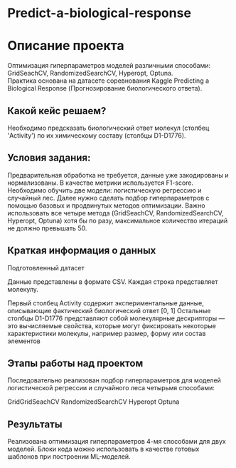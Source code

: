 # Predict-a-biological-response

# Описание проекта
Оптимизация гиперпараметров моделей различными способами: GridSeachCV, RandomizedSearchCV, Hyperopt, Optuna.  
Практика основана на датасете соревнования Kaggle Predicting a Biological Response (Прогнозирование биологического ответа).


## Какой кейс решаем?
Необходимо предсказать биологический ответ молекул (столбец 'Activity') по их химическому составу (столбцы D1-D1776).

## Условия задания:

Предварительная обработка не требуется, данные уже закодированы и нормализованы.
В качестве метрики используется F1-score.
Необходимо обучить две модели: логистическую регрессию и случайный лес. Далее нужно сделать подбор гиперпараметров с помощью базовых и продвинутых методов оптимизации. Важно использовать все четыре метода (GridSeachCV, RandomizedSearchCV, Hyperopt, Optuna) хотя бы по разу, максимальное количество итераций не должно превышать 50.

## Краткая информация о данных
Подготовленный датасет

Данные представлены в формате CSV. Каждая строка представляет молекулу.

Первый столбец Activity содержит экспериментальные данные, описывающие фактический биологический ответ [0, 1]
Остальные столбцы D1-D1776 представляют собой молекулярные дескрипторы — это вычисляемые свойства, которые могут фиксировать некоторые характеристики молекулы, например размер, форму или состав элементов


## Этапы работы над проектом
Последовательно реализован подбор гиперпараметров для моделей логистической регрессии и случайного леса четырьмя способами:

GridGridSeachCV
RandomizedSearchCV
Hyperopt
Optuna


## Результаты
Реализована оптимизация гиперпараметров 4-мя способами для двух моделей. Блоки кода можно использовать в качестве готовых шаблонов при построении ML-моделей.
